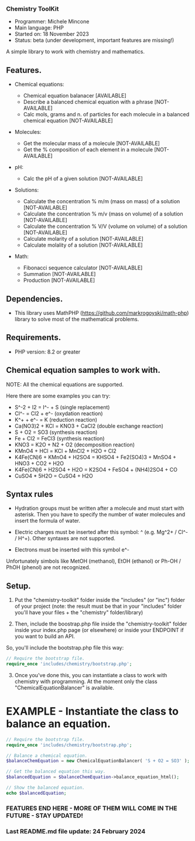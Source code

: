 ### Chemistry ToolKit

* Programmer:       Michele Mincone
* Main language:    PHP
* Started on:       18 November 2023
* Status:           beta (under development, important features are missing!)

A simple library to work with chemistry and mathematics.

Features.
------------

*   Chemical equations:
    - Chemical equation balanacer [AVAILABLE]
    - Describe a balanced chemical equation with a phrase [NOT-AVAILABLE]
    - Calc mols, grams and n. of particles for each molecule in a balanced chemical equation [NOT-AVAILABLE]

*   Molecules:
    - Get the molecular mass of a molecule [NOT-AVAILABLE]
    - Get the % composition of each element in a molecule [NOT-AVAILABLE]

*   pH:
    - Calc the pH of a given solution [NOT-AVAILABLE]

*   Solutions:
    - Calculate the concentration % m/m (mass on mass) of a solution [NOT-AVAILABLE]
    - Calculate the concentration % m/v (mass on volume) of a solution [NOT-AVAILABLE]
    - Calculate the concentration % V/V (volume on volume) of a solution [NOT-AVAILABLE]
    - Calculate molarity of a solution [NOT-AVAILABLE]
    - Calculate molality of a solution [NOT-AVAILABLE]

*   Math:
    - Fibonacci sequence calculator [NOT-AVAILABLE]
    - Summation [NOT-AVAILABLE]
    - Production [NOT-AVAILABLE]


Dependencies.
---------------

*   This library uses MathPHP (https://github.com/markrogoyski/math-php) library to solve most of the mathematical problems.

Requirements.
---------------

*   PHP version: 8.2 or greater

Chemical equation samples to work with.
-------------------

NOTE: All the chemical equations are supported.

Here there are some examples you can try:

- S^-2 + I2 = I^- + S                       (single replacement)
- Cl^- = Cl2 + e^-                          (oxydation reaction)
- K^+ + e^- = K                             (reduction reaction)
- Ca(NO3)2 + KCl = KNO3 + CaCl2             (double exchange reaction)
- S + O2 = SO3                              (synthesis reaction)
- Fe + Cl2 = FeCl3                          (synthesis reaction)
- KNO3 = K2O + N2 + O2                      (decomposition reaction)
- KMnO4 + HCl = KCl + MnCl2 + H2O + Cl2
- K4Fe(CN)6 + KMnO4 + H2SO4 = KHSO4 + Fe2(SO4)3 + MnSO4 + HNO3 + CO2 + H2O
- K4Fe(CN)6 + H2SO4 + H2O = K2SO4 + FeSO4 + (NH4)2SO4 + CO
- CuSO4 * 5H2O = CuSO4 + H2O

Syntax rules
-------------------

- Hydration groups must be written after a molecule and must start with asterisk. Then you have to specify the number of water molecules and insert the formula of water.

- Electric charges must be inserted after this symbol: ^ (e.g. Mg^2+ / Cl^- / H^+). Other syntaxes are not supported.

- Electrons must be inserted with this symbol e^-

Unfortunately simbols like MetOH (methanol), EtOH (ethanol) or Ph-OH / PhOH (phenol) are not recognized.

Setup.
--------

1) Put the "chemistry-toolkit" folder inside the "includes" (or "inc") folder of your project (note: the result must be that in your "includes" folder you'll have your files + the "chemistry" folder/library)

2) Then, include the boostrap.php file inside the "chemistry-toolkit" folder inside your index.php page (or elsewhere) or inside your ENDPOINT if you want to build an API.

So, you'll include the bootstrap.php file this way:

```php
// Require the bootstrap file.
require_once 'includes/chemistry/bootstrap.php';
```

3) Once you've done this, you can instantiate a class to work with chemistry with programming. At the moment only the class "ChemicalEquationBalancer" is available.

# EXAMPLE - Instantiate the class to balance an equation.

```php
// Require the bootstrap file.
require_once 'includes/chemistry/bootstrap.php';

// Balance a chemical equation.
$balanceChemEquation = new ChemicalEquationBalancer( 'S + O2 = SO3' );

// Get the balanced equation this way.
$balancedEquation = $balanceChemEquation->balance_equation_html();

// Show the balanced equation.
echo $balancedEquation;
```

### FEATURES END HERE - MORE OF THEM WILL COME IN THE FUTURE - STAY UPDATED! ###

### Last README.md file update: 24 February 2024